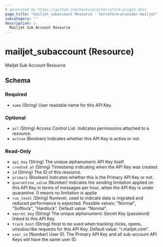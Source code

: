 ```yaml
---
# generated by https://github.com/hashicorp/terraform-plugin-docs
page_title: "mailjet_subaccount Resource - terraform-provider-mailjet"
subcategory: ""
description: |-
  Mailjet Sub Account Resource
---
```


# mailjet_subaccount (Resource)

Mailjet Sub Account Resource



<!-- schema generated by tfplugindocs -->
## Schema

### Required

- `name` (String) User readable name for this API Key.

### Optional

- `acl` (String) Access Control List. Indicates permissions attached to a resource.
- `active` (Boolean) Indicates whether this API Key is active or not.

### Read-Only

- `api_key` (String) The unique alphanumeric API Key itself.
- `created_at` (String) Timestamp indicating when the API Key was created.
- `id` (String) The ID of this resource.
- `primary` (Boolean) Indicates whether this is the Primary API Key or not.
- `quarantine_value` (Number) Indicates the sending limitation applied on this API Key in terms of messages per hour, when the API Key is under quarantine. 0 means no limitation is applie
- `run_level` (String) Runlevel, used to indicate data is migrated and reduced performance is expected. Possible values: "Normal", "Softlock", "Hardlock". Default value: "Normal".
- `secret_key` (String) The unique alphanumeric Secret Key (password) linked to this API Key.
- `track_host` (String) Host to be used when tracking clicks, opens, unsubscribe requests for this API Key. Default value: "r.mailjet.com".
- `user_id` (Number) User ID. The Primary API Key and all sub-account API Keys will have the same user ID.


